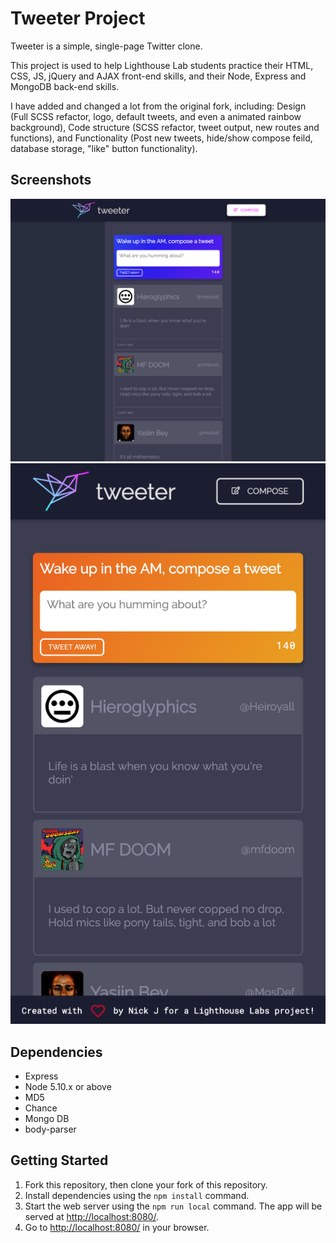 # Tweeter Project
Tweeter is a simple, single-page Twitter clone.

This project is used to help Lighthouse Lab students practice their HTML, CSS, JS, jQuery and AJAX front-end skills, and their Node, Express and MongoDB back-end skills.

I have added and changed a lot from the original fork, including: Design (Full SCSS refactor, logo, default tweets, and even a animated rainbow background), Code structure (SCSS refactor, tweet output, new routes and functions), and Functionality (Post new tweets, hide/show compose feild, database storage, "like" button functionality).

## Screenshots
!["Desktop View"](https://github.com/nickjenvey/tweeter/blob/master/public/docs/desktop.png)
!["Mobile View"](https://github.com/nickjenvey/tweeter/blob/master/public/docs/mobile.png)


## Dependencies
- Express
- Node 5.10.x or above
- MD5
- Chance
- Mongo DB
- body-parser

## Getting Started
1. Fork this repository, then clone your fork of this repository.
2. Install dependencies using the `npm install` command.
3. Start the web server using the `npm run local` command. The app will be served at <http://localhost:8080/>.
4. Go to <http://localhost:8080/> in your browser.